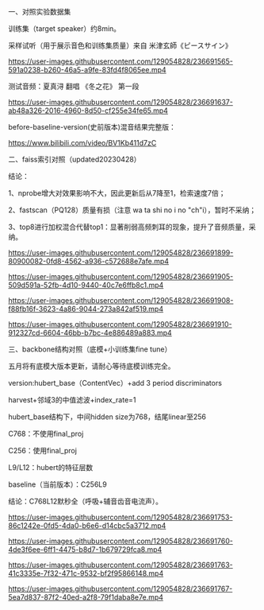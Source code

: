 一、对照实验数据集

训练集（target speaker）约8min。

采样试听（用于展示音色和训练集质量）来自  米津玄師《ピースサイン》

https://user-images.githubusercontent.com/129054828/236691565-591a0238-b260-46a5-a9fe-83fd4f8065ee.mp4

测试音频：夏真浔 翻唱 《冬之花》 第一段

https://user-images.githubusercontent.com/129054828/236691637-ab48a326-2016-4960-8d50-cf255e34fe65.mp4

before-baseline-version(史前版本)混音结果完整版：

https://www.bilibili.com/video/BV1Kb411d7zC


二、faiss索引对照（updated20230428）

结论：

1、nprobe增大对效果影响不大，因此更新后从7降至1，检索速度7倍；

2、fastscan（PQ128）质量有损（注意  wa ta shi no i no "ch"i），暂时不采纳；

3、top8进行加权混合代替top1：显著削弱高频刺耳的现象，提升了音频质量，采纳。


https://user-images.githubusercontent.com/129054828/236691899-80900082-0fd8-4562-a936-c572688e7afe.mp4


https://user-images.githubusercontent.com/129054828/236691905-509d591a-52fb-4d10-9440-40c7e6ffb8c1.mp4


https://user-images.githubusercontent.com/129054828/236691908-f88fb16f-3623-4a86-9044-273a842af519.mp4


https://user-images.githubusercontent.com/129054828/236691910-912327cd-6604-46bb-b7bc-4e886489a883.mp4



三、backbone结构对照（底模+小训练集fine tune）

五月将有底模大版本更新，请耐心等待底模训练完全。

version:hubert_base（ContentVec）+add 3 period discriminators

harvest+邻域3的中值滤波+index_rate=1

hubert_base结构下，中间hidden size为768，结尾linear至256

C768：不使用final_proj

C256：使用final_proj

L9/L12：hubert的特征层数

baseline（当前版本）：C256L9

结论：C768L12默秒全（呼吸+辅音齿音电流声）。

https://user-images.githubusercontent.com/129054828/236691753-86c1242e-0fd5-4da0-b6e6-d14cbc5a3712.mp4


https://user-images.githubusercontent.com/129054828/236691760-4de3f6ee-6ff1-4475-b8d7-1b679729fca8.mp4


https://user-images.githubusercontent.com/129054828/236691763-41c3335e-7f32-471c-9532-bf2f95866148.mp4


https://user-images.githubusercontent.com/129054828/236691767-5ea7d837-87f2-40ed-a2f8-79f1daba8e7e.mp4



